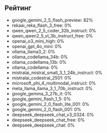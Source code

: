 ## Рейтинг

- google_gemini_2_5_flash_preview: 82%
- rekaai_reka_flash_3_free: 0%
- qwen_qwen_2_5_coder_32b_instruct: 0%
- qwen_qwen2_5_vl_3b_instruct_free: 0%
- openai_o3_mini_high: 0%
- openai_gpt_4o_mini: 0%
- ollama_llama3_2: 0%
- ollama_codellama_34b: 0%
- ollama_codellama_13b: 0%
- ollama_codellama: 0%
- mistralai_mistral_small_3_1_24b_instruct: 0%
- mistralai_codestral_2501: 0%
- microsoft_phi_4_multimodal_instruct: 0%
- meta_llama_llama_3_1_70b_instruct: 0%
- google_gemma_3_27b_it: 0%
- google_gemini_flash_1_5: 0%
- google_gemini_2_0_flash_lite_001: 0%
- google_gemini_2_0_flash_001: 0%
- deepseek_deepseek_chat_v3_0324: 0%
- deepseek_deepseek_chat_free: 0%
- deepseek_deepseek_chat: 0%

